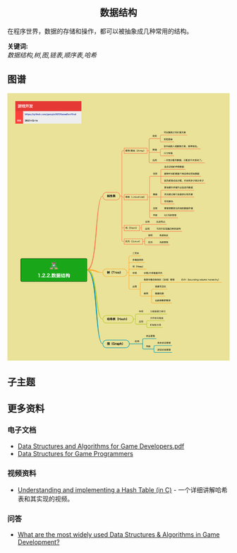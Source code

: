 <h2 align="center">数据结构</h2>
<p>
在程序世界，数据的存储和操作，都可以被抽象成几种常用的结构。
</p>

**关键词:**<br/>
*数据结构,树,图,链表,顺序表,哈希*

## 图谱
![图片加载中...](../exports/1.2.2.数据结构.png?raw=true)

## 子主题

## 更多资料
### 电子文档
* [Data Structures and Algorithms for Game Developers.pdf](https://doc.lagout.org/science/0_Computer%20Science/2_Algorithms/Data%20Structures%20and%20Algorithms%20for%20Game%20Developers.pdf)
* [Data Structures for Game Programmers](https://cdn.preterhuman.net/texts/math/Data_Structure_And_Algorithms/Data%20Structure%20For%20Game%20Programers%20-%20Ron%20Penton.pdf)
### 视频资料
* [Understanding and implementing a Hash Table (in C)](https://www.youtube.com/watch?v=2Ti5yvumFTU) - 一个详细讲解哈希表和其实现的视频。
### 问答
* [What are the most widely used Data Structures & Algorithms in Game Development?](https://www.reddit.com/r/gamedev/comments/4zvxau/what_are_the_most_widely_used_data_structures/)
